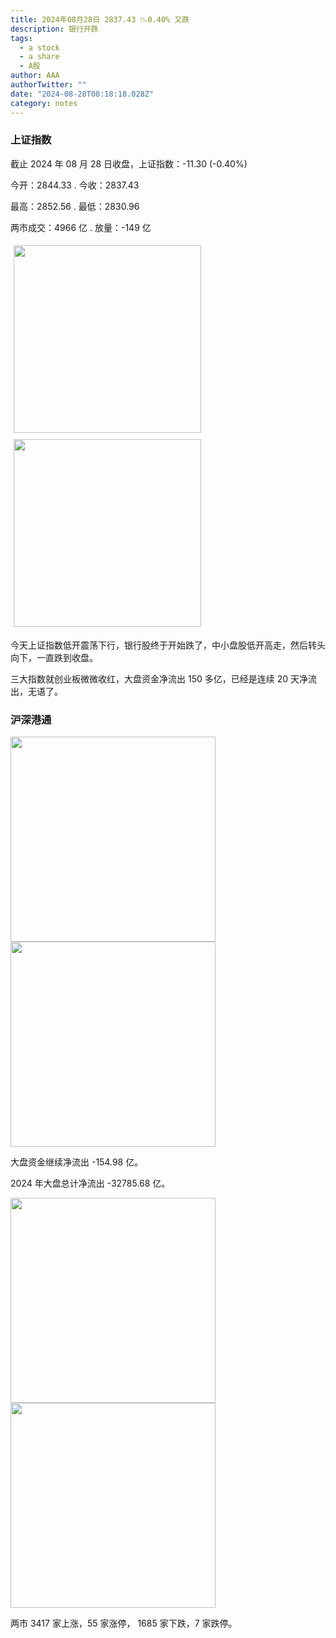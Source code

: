 ```yaml
---
title: 2024年08月28日 2837.43 📉0.40% 又跌
description: 银行开跌
tags:
  - a stock
  - a share
  - A股
author: AAA
authorTwitter: ""
date: "2024-08-28T08:18:18.028Z"
category: notes
---
```


### 上证指数

截止 2024 年 08 月 28 日收盘，上证指数：<span class="font-semibold text-g-5">-11.30 (-0.40%)</span>

今开：<span class="font-semibold text-g-5">2844.33 </span> . 今收：<span class="font-semibold text-g-5">2837.43 </span>

最高：<span class="font-semibold text-r-5">2852.56 </span> . 最低：<span class="font-semibold text-g-5">2830.96 </span>

两市成交：<span class="font-semibold">4966 亿</span> . 放量：<span class="font-semibold text-g-5">-149 亿</span>

<img src="/images/uploads/2024-08/20240828-zs-sh.png" style="width: 300px;display:inline-block;margin: 5px">
<img src="/images/uploads/2024-08/20240828-zs-sh-rk.png" style="width: 300px;display:inline-block;margin: 5px">

今天上证指数低开震荡下行，银行股终于开始跌了，中小盘股低开高走，然后转头向下，一直跌到收盘。

三大指数就创业板微微收红，大盘资金净流出 150 多亿，已经是连续 20 天净流出，无语了。

### 沪深港通

<img src="/images/uploads/2024-08/20240828-zs-global.png" width="328">

<img src="/images/uploads/2024-08/20240828-zs-bs.png" width="328">

大盘资金继续净流出 <span class="font-semibold text-g-5">-154.98 亿</span>。

2024 年大盘总计净流出 <span class="font-semibold text-g-8">-32785.68 </span>亿。

<img src="/images/uploads/2024-08/20240828-zs-as.png" width="328">
<img src="/images/uploads/2024-08/20240828-zs-zdtj.png" width="328">

两市 <span class="font-semibold text-r-5">3417</span> 家上涨，55 家涨停， <span class="text-g-6">1685</span> 家下跌，7 家跌停。
